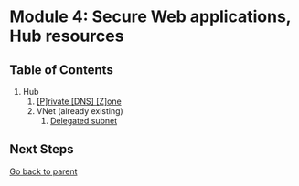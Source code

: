 # Module 4: Secure Web applications, Hub resources

## Table of Contents

1. Hub
    1. [[P]rivate [DNS] [Z]one](./pdnsz.md)
    1. VNet (already existing)
        1. [Delegated subnet](./snet.md)

## Next Steps

[Go back to parent](../README.md)

